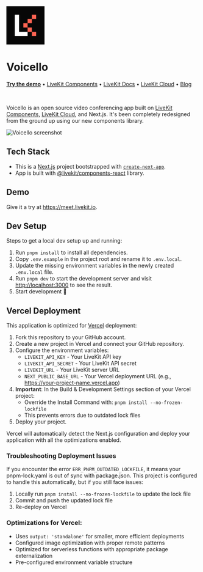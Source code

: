 <a href="https://livekit.io/">
  <img src="./.github/assets/livekit-mark.png" alt="LiveKit logo" width="100" height="100">
</a>

# Voicello

<p>
  <a href="https://meet.livekit.io"><strong>Try the demo</strong></a>
  •
  <a href="https://github.com/livekit/components-js">LiveKit Components</a>
  •
  <a href="https://docs.livekit.io/">LiveKit Docs</a>
  •
  <a href="https://livekit.io/cloud">LiveKit Cloud</a>
  •
  <a href="https://blog.livekit.io/">Blog</a>
</p>

<br>

Voicello is an open source video conferencing app built on [LiveKit Components](https://github.com/livekit/components-js), [LiveKit Cloud](https://cloud.livekit.io/), and Next.js. It's been completely redesigned from the ground up using our new components library.

![Voicello screenshot](./.github/assets/voicello-screenshot.jpg)

## Tech Stack

- This is a [Next.js](https://nextjs.org/) project bootstrapped with [`create-next-app`](https://github.com/vercel/next.js/tree/canary/packages/create-next-app).
- App is built with [@livekit/components-react](https://github.com/livekit/components-js/) library.

## Demo

Give it a try at https://meet.livekit.io.

## Dev Setup

Steps to get a local dev setup up and running:

1. Run `pnpm install` to install all dependencies.
2. Copy `.env.example` in the project root and rename it to `.env.local`.
3. Update the missing environment variables in the newly created `.env.local` file.
4. Run `pnpm dev` to start the development server and visit [http://localhost:3000](http://localhost:3000) to see the result.
5. Start development 🎉

## Vercel Deployment

This application is optimized for [Vercel](https://vercel.com) deployment:

1. Fork this repository to your GitHub account.
2. Create a new project in Vercel and connect your GitHub repository.
3. Configure the environment variables:
   - `LIVEKIT_API_KEY` - Your LiveKit API key
   - `LIVEKIT_API_SECRET` - Your LiveKit API secret
   - `LIVEKIT_URL` - Your LiveKit server URL
   - `NEXT_PUBLIC_BASE_URL` - Your Vercel deployment URL (e.g., https://your-project-name.vercel.app)
4. **Important**: In the Build & Development Settings section of your Vercel project:
   - Override the Install Command with: `pnpm install --no-frozen-lockfile`
   - This prevents errors due to outdated lock files
5. Deploy your project.

Vercel will automatically detect the Next.js configuration and deploy your application with all the optimizations enabled.

### Troubleshooting Deployment Issues

If you encounter the error `ERR_PNPM_OUTDATED_LOCKFILE`, it means your pnpm-lock.yaml is out of sync with package.json. This project is configured to handle this automatically, but if you still face issues:

1. Locally run `pnpm install --no-frozen-lockfile` to update the lock file
2. Commit and push the updated lock file
3. Re-deploy on Vercel

### Optimizations for Vercel:
- Uses `output: 'standalone'` for smaller, more efficient deployments
- Configured image optimization with proper remote patterns
- Optimized for serverless functions with appropriate package externalization
- Pre-configured environment variable structure
